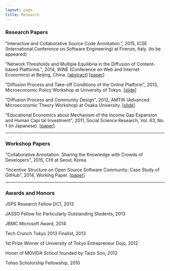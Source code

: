 ```yaml
---
layout: page
title: Research
---
```


### Research Papers

"Interactive and Collaborative Source Code Annotation.", 2015, ICSE (International Conference on Software Engineering) at Firenze, Italy. (to be appeared)

"Network Thresholds and Multiple Equilibria in the Diffusion of Content-based Platforms.", 2014, WINE (Conference on Web and Internet Economics) at Beijing, China. [[abstract](/wine2014-abstract.pdf)] [[paper](/wine2014.pdf)]

"Diffusion Process and Take-off Conditions of the Online Platform", 2013, Microeconomic Policy Workshop at University of Tokyo. [[slide](/micro-workshop.pdf)]

"Diffusion Process and Community Design", 2012, AMTW (Advanced Microeconomic Theory Workshop) at Osaka University. [[slide](/amtw-2012.pdf)]

"Educational Economics about Mechanism of the Income Gap Expansion and Human Capi   tal Investment", 2011, Social Science Research, Vol. 63, No. 1 (in Japanese). [[paper](/social-science-2011.pdf)]

---

### Workshop Papers

"Collaborative Annotation: Sharing the Knowledge with Crowds of Developers", 2015, CHI at Seoul, Korea

"Incentive Structure on Open Source Software Community: Case Study of GitHub", 2014, Working Paper. [[paper](/working-paper.pdf)]

---


### Awards and Honors 

JSPS Research Fellow DC1, 2013

JASSO Fellow for Particularly Outstanding Students, 2013

JBMC Microsoft Award, 2014

Tech Crunch Tokyo 2013 Finalist, 2013

1st Prize Winner of University of Tokyo Entrepreneur Dojo, 2012

Honer of MOVIDA School founded by Taizo Son, 2012

Tohso Scholorship Fellowship, 2010
